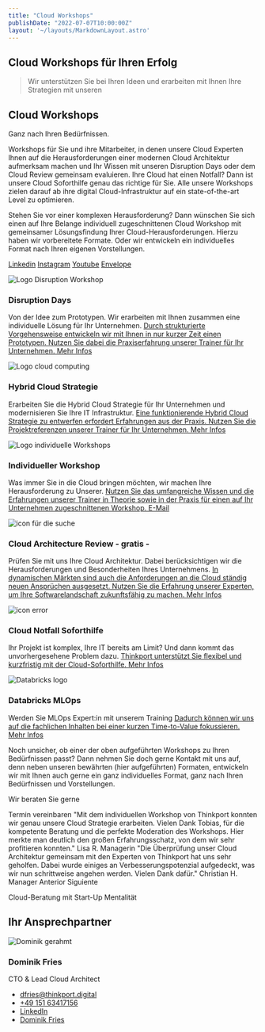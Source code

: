 ```yaml
---
title: "Cloud Workshops"
publishDate: "2022-07-07T10:00:00Z"
layout: '~/layouts/MarkdownLayout.astro'
---
```


## Cloud Workshops für Ihren Erfolg

> Wir unterstützen Sie bei Ihren Ideen und erarbeiten mit Ihnen Ihre Strategien mit unseren

## Cloud Workshops

Ganz nach Ihren Bedürfnissen.

Workshops für Sie und ihre Mitarbeiter, in denen unsere Cloud Experten Ihnen auf die Herausforderungen einer modernen Cloud Architektur aufmerksam machen und Ihr Wissen mit unseren Disruption Days oder dem Cloud Review gemeinsam evaluieren. Ihre Cloud hat einen Notfall? Dann ist unsere Cloud Soforthilfe genau das richtige für Sie. Alle unsere Workshops zielen darauf ab ihre digital Cloud-Infrastruktur auf ein state-of-the-art Level zu optimieren.  
  
Stehen Sie vor einer komplexen Herausforderung? Dann wünschen Sie sich einen auf Ihre Belange individuell zugeschnittenen Cloud Workshop mit gemeinsamer Lösungsfindung Ihrer Cloud-Herausforderungen. Hierzu haben wir vorbereitete Formate. Oder wir entwickeln ein individuelles Format nach Ihren eigenen Vorstellungen.

[Linkedin](https://www.linkedin.com/company/11759873) [Instagram](https://www.instagram.com/thinkport/) [Youtube](https://www.youtube.com/channel/UCnke3WYRT6bxuMK2t4jw2qQ) [Envelope](mailto:tdrechsel@thinkport.digital) [](#linksection)

![Logo Disruption Workshop](images/cloud-teaching_logos-02-2.png)

### Disruption Days

Von der Idee zum Prototypen. Wir erarbeiten mit Ihnen zusammen eine individuelle Lösung für Ihr Unternehmen. [Durch strukturierte Vorgehensweise entwickeln wir mit Ihnen in nur kurzer Zeit einen Prototypen. Nutzen Sie dabei die Praxiserfahrung unserer Trainer für Ihr Unternehmen. Mehr Infos](https://thinkport.digital/disruption-days-mit-futury/) 

![Logo cloud computing](images/cloud-computing.png)

### Hybrid Cloud Strategie

Erarbeiten Sie die Hybrid Cloud Strategie für Ihr Unternehmen und modernisieren Sie Ihre IT Infrastruktur. [Eine funktionierende Hybrid Cloud Strategie zu entwerfen erfordert Erfahrungen aus der Praxis. Nutzen Sie die Projektreferenzen unserer Trainer für Ihr Unternehmen. Mehr Infos](https://thinkport.digital/hybrid-cloud-strategie) 

![Logo individuelle Workshops](images/cloud-teaching_logos-03.png)

### Individueller Workshop

Was immer Sie in die Cloud bringen möchten, wir machen Ihre Herausforderung zu Unserer. [Nutzen Sie das umfangreiche Wissen und die Erfahrungen unserer Trainer in Theorie sowie in der Praxis für einen auf Ihr Unternehmen zugeschnittenen Workshop. E-Mail](mailto:tdrechsel@thinkport.digital) 

![icon für die suche](images/suche.png)

### Cloud Architecture Review - gratis -

Prüfen Sie mit uns Ihre Cloud Architektur. Dabei berücksichtigen wir die Herausforderungen und Besonderheiten Ihres Unternehmens. [In dynamischen Märkten sind auch die Anforderungen an die Cloud ständig neuen Ansprüchen ausgesetzt. Nutzen Sie die Erfahrung unserer Experten, um Ihre Softwarelandschaft zukunftsfähig zu machen. Mehr Infos](https://thinkport.digital/cloud-architecture-review/) 

![icon error](images/error.png)

### Cloud Notfall Soforthilfe

Ihr Projekt ist komplex, Ihre IT bereits am Limit? Und dann kommt das unvorhergesehene Problem dazu. [Thinkport unterstützt Sie flexibel und kurzfristig mit der Cloud-Soforthilfe. Mehr Infos](https://thinkport.digital/cloud-soforthilfe/) 

![Databricks logo](images/Databricks-Training-1-e1713438853679.webp)

### Databricks MLOps

Werden Sie MLOps Expert:in mit unserem Training [Dadurch können wir uns auf die fachlichen Inhalten bei einer kurzen Time-to-Value fokussieren. Mehr Infos](https://thinkport.digital/databricks-mlops-workshop/)

Noch unsicher, ob einer der oben aufgeführten Workshops zu Ihren Bedürfnissen passt? Dann nehmen Sie doch gerne Kontakt mit uns auf, denn neben unseren bewährten (hier aufgeführten) Formaten, entwickeln wir mit Ihnen auch gerne ein ganz individuelles Format, ganz nach Ihren Bedürfnissen und Vorstellungen.

Wir beraten Sie gerne

 Termin vereinbaren "Mit dem individuellen Workshop von Thinkport konnten wir genau unsere Cloud Strategie erarbeiten. Vielen Dank Tobias, für die kompetente Beratung und die perfekte Moderation des Workshops. Hier merkte man deutlich den großen Erfahrungsschatz, von dem wir sehr profitieren konnten." Lisa R. Managerin "Die Überprüfung unser Cloud Architektur gemeinsam mit den Experten von Thinkport hat uns sehr geholfen. Dabei wurde einiges an Verbesserungspotenzial aufgedeckt, was wir nun schrittweise angehen werden. Vielen Dank dafür." Christian H. Manager Anterior Siguiente

Cloud-Beratung mit Start-Up Mentalität

## Ihr Ansprechpartner

![Dominik gerahmt](images/Dominik_mH-2.png)

### Dominik Fries

CTO & Lead Cloud Architect

* [dfries@thinkport.digital](mailto:dfries@thinkport.digital)
* [+49 151 63417156](tel:+4915163417156)
* [LinkedIn](https://www.linkedin.com/in/dominik-fries-497ab7107/?originalSubdomain=de)
* [Dominik Fries](https://www.xing.com/profile/Dominik_Fries5)
